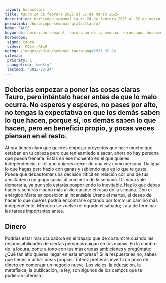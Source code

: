 ```yaml
---
layout: horoscopos
title: tauro 24 de febrero 2025 al 02 de marzo 2025 
description: Horóscopo semanal tauro 24 de febrero 2025 al 02 de marzo 2025. Deberías empezar a poner las cosas claras Tauro, pero inténtalo hacer antes de que lo malo ocurra. No esperes y esperes, no pases por alto, no tengas la expectativa en que los demás saben lo que hacen, porque sí, los demás saben lo que hacen, pero en beneficio propio, y pocas veces piensan en el resto.
permalink: /horoscopo-semanal-gratis/tauro/
home: FALSE
keywords: horóscopo semanal, horóscopo de la semana, horóscopo, horóscopo gratis,horóscopos, horóscopo esperanza gracia, horoscopos tauro la semana, horóscopos gratis, Tarot, Astrologia, Zodíaco, tauro, horoscopo gratis, semanal
horoscopo:
 signo: tauro
 video: -DQpmrrAIeU
ogimg: /images/zodiac/semanal_tauro.png#2025-02-24
sitemap:
 priority: 1
 changefreq: 'weekly'
 lastmod: '2025-02-24'
---
```




## Deberías empezar a poner las cosas claras Tauro, pero inténtalo hacer antes de que lo malo ocurra. No esperes y esperes, no pases por alto, no tengas la expectativa en que los demás saben lo que hacen, porque sí, los demás saben lo que hacen, pero en beneficio propio, y pocas veces piensan en el resto.

Ahora tienes claro que quieres empezar proyectos que hace mucho que estaban en tu cabeza pero que tenías miedo a sacar, ahora no hay persona que pueda frenarte. 
Estás en ese momento en el que quieres independencia, en el que quieres crecer de una vez como persona. Da igual lo que hagas pero hazlo con ganas y sabiendo que es lo que te gusta.
Puede que debas tomar una decisión difícil en relación con una de tus amistades o un grupo social al comienzo de la semana. De nada vale demorarla, ya que solo estarás posponiendo lo inevitable. Haz lo que debes hacer y sentirás mucho más alivio durante el resto de la semana. Con el enérgico Marte en oposición al incansable Urano el martes, el deseo de hacer lo que quieres podría encontrarte optando por tomar un camino más independiente. Mercurio se vuelve retrógrado el sábado; trata de terminar las tareas importantes antes.

## Dinero

Podrías estar mas ocupado/a en el trabajo que de costumbre cuando las responsabilidades de ciertas personas caigan en tus manos. En la cumbre de la locura, ponte a tono con tus más crudas ambiciones y pregúntate: ¿Qué tan alto quieres llegar en esta empresa? Si la respuesta es no, sabes que tienes muchas ideas propias. Tal vez prefieras invertir un poco de dinero en comenzar un negocio nuevo. Los viajes, la educación, la metafísica, la publicación, la ley, son algunos de los campos que te pudieran interesar.
